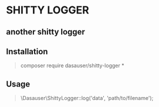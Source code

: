 # SHITTY LOGGER
## another shitty logger
## Installation
> composer require dasauser/shitty-logger *
## Usage
> \Dasauser\ShittyLogger::log('data', 'path/to/filename');